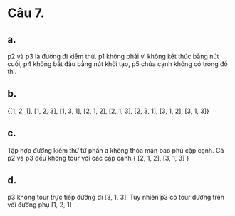 # Câu 7.
## a. 
p2 và p3 là đường đi kiểm thử. p1 không phải vì không kết thúc bằng nút cuối, p4 không bắt đầu bằng nút khởi tạo, p5 chứa cạnh không có trong đồ thị.
## b.
{[1, 2, 1], [1, 2, 3], [1, 3, 1], [2, 1, 2], [2, 1, 3], [2, 3, 1], [3, 1, 2], [3, 1, 3]}
## c.
Tập hợp đường kiểm thử từ phần a không thỏa mãn bao phủ cặp cạnh. Cả p2 và p3 đều không tour với các cặp cạnh { [2, 1, 2], [3, 1, 3] }
## d.
p3 không tour trực tiếp đường đi [3, 1, 3]. Tuy nhiên p3 có tour đường trên với đường phụ [1, 2, 1]